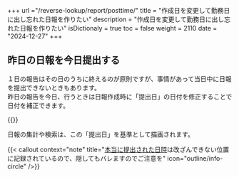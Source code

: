 +++
url ="/reverse-lookup/report/posttime/"
title = "作成日を変更して勤務日に出し忘れた日報を作りたい"
description = "作成日を変更して勤務日に出し忘れた日報を作りたい"
isDictionaly = true
toc = false
weight = 2110
date = "2024-12-27"
+++

## 昨日の日報を今日提出する

１日の報告はその日のうちに終えるのが原則ですが、事情があって当日中に日報を提出できないときもあります。  
昨日の報告を今日、行うときは日報作成時に「提出日」の日付を修正することで日付を補正できます。

{{<iTablet filename="img/postime" msg="昨日の日報を今日提出しよう" alice="ok">}}

日報の集計や検索は、この「提出日」を基準として描画されます。

{{< callout context="note" title="[本当に提出された日時](/reverse-lookup/report/truetime/)は改ざんできない位置に記録されているので、隠してもバレますのでご注意を" icon="outline/info-circle" />}}

